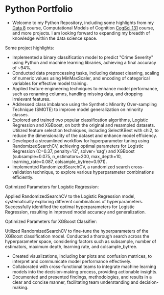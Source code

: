 # Python Portfolio
- Welcome to my Python Repository, including some highlights from my [Data 8](http://www.data8.org/) course, Computational Models of Cognition [CogSci 131](https://classes.berkeley.edu/content/2020-spring-cogsci-131-001-lec-001) course, and more projects. I am looking forward to expanding my breadth of knowledge within the data science space. 

Some project highlights:
- Implemented a binary classification model to predict "Crime Severity" using Python and machine learning libraries, achieving a final accuracy of ~94%. 
- Conducted data preprocessing tasks, including dataset cleaning, scaling of numeric values using MinMaxScaler, and encoding of categorical variables for effective model training.
- Applied feature engineering techniques to enhance model performance, such as renaming columns, handling missing data, and dropping irrelevant features.
- Addressed class imbalance using the Synthetic Minority Over-sampling Technique (SMOTE) to improve model generalization on minority classes.
- Explored and trained two popular classification algorithms, Logistic Regression and XGBoost, on both the original and resampled datasets.
Utilized feature selection techniques, including SelectKBest with chi2, to reduce the dimensionality of the dataset and enhance model efficiency.
- Developed a streamlined workflow for hyperparameter tuning using RandomizedSearchCV, achieving optimal parameters for Logistic Regression (C=0.37, penalty='l2', solver='sag') and XGBoost (subsample=0.075, n_estimators=200, max_depth=10, learning_rate=0.087, colsample_bytree=0.971).
- Implemented RandomizedSearchCV, a randomized search cross-validation technique, to explore various hyperparameter combinations efficiently.

Optimized Parameters for Logistic Regression:

Applied RandomizedSearchCV to the Logistic Regression model, systematically exploring different combinations of hyperparameters.
Successfully identified the optimal hyperparameters for Logistic Regression, resulting in improved model accuracy and generalization.

Optimized Parameters for XGBoost Classifier:

Utilized RandomizedSearchCV to fine-tune the hyperparameters of the XGBoost classification model.
Conducted a thorough search across the hyperparameter space, considering factors such as subsample, number of estimators, maximum depth, learning rate, and colsample_bytree.

- Created visualizations, including bar plots and confusion matrices, to interpret and communicate model performance effectively.
- Collaborated with cross-functional teams to integrate machine learning models into the decision-making process, providing actionable insights.
- Documented and presented findings, methodologies, and results in a clear and concise manner, facilitating team understanding and decision-making.
